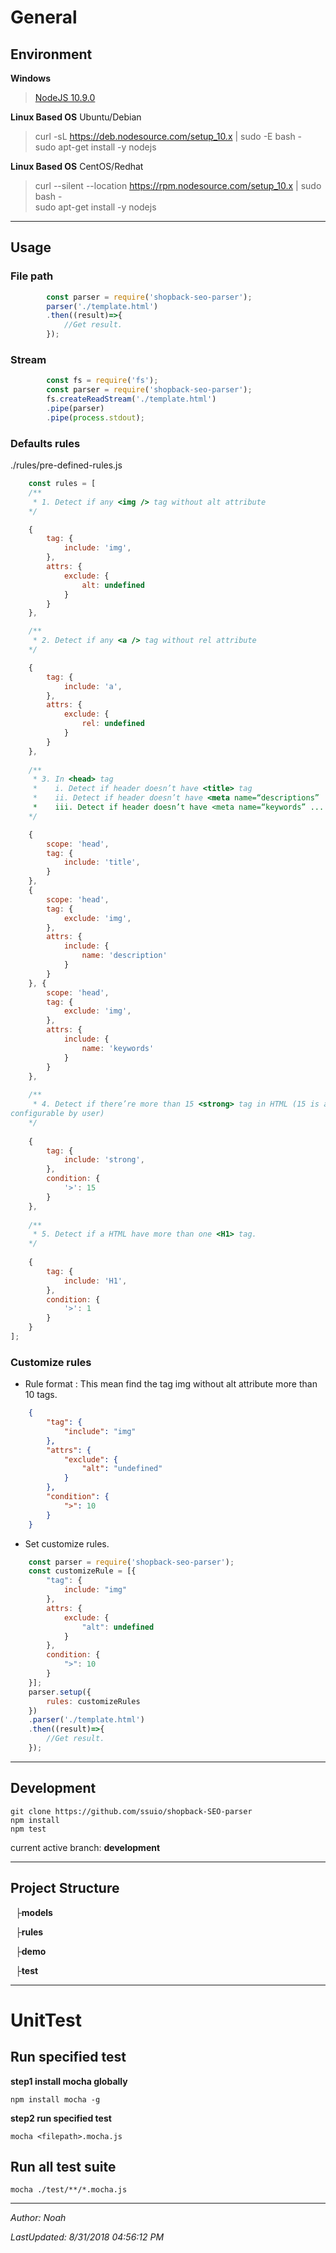 # General

## Environment

**Windows**
> [NodeJS 10.9.0](https://nodejs.org/dist/v10.9.0/node-v10.9.0-x64.msi)

**Linux Based OS** Ubuntu/Debian
> curl -sL https://deb.nodesource.com/setup_10.x | sudo -E bash -  
> sudo apt-get install -y nodejs  

**Linux Based OS** CentOS/Redhat
> curl --silent --location https://rpm.nodesource.com/setup_10.x | sudo bash -  
> sudo apt-get install -y nodejs  

----------
## Usage

### File path
```js
        const parser = require('shopback-seo-parser');
		parser('./template.html')
		.then((result)=>{
			//Get result.
		});
```

### Stream
```js
        const fs = require('fs');
        const parser = require('shopback-seo-parser');
		fs.createReadStream('./template.html')
        .pipe(parser)
        .pipe(process.stdout);
```

### Defaults rules
./rules/pre-defined-rules.js
```js
	const rules = [
    /**
     * 1. Detect if any <img /> tag without alt attribute
    */

    {
        tag: {
            include: 'img',
        },
        attrs: {
            exclude: {
                alt: undefined
            }
        }
    },

    /**
     * 2. Detect if any <a /> tag without rel attribute
    */

    {
        tag: {
            include: 'a',
        },
        attrs: {
            exclude: {
                rel: undefined
            }
        }
    }, 
    
    /**
     * 3. In <head> tag
     *    i. Detect if header doesn’t have <title> tag
     *    ii. Detect if header doesn’t have <meta name=“descriptions” ... /> tag
     *    iii. Detect if header doesn’t have <meta name=“keywords” ... /> tag
    */

    {
        scope: 'head',
        tag: {
            include: 'title',
        }
    }, 
    {
        scope: 'head',
        tag: {
            exclude: 'img',
        },
        attrs: {
            include: {
                name: 'description'
            }
        }
    }, {
        scope: 'head',
        tag: {
            exclude: 'img',
        },
        attrs: {
            include: {
                name: 'keywords'
            }
        }
    }, 
    
    /**
     * 4. Detect if there’re more than 15 <strong> tag in HTML (15 is a value should be
configurable by user)
    */
    
    {
        tag: {
            include: 'strong',
        },
        condition: {
            '>': 15
        }
    }, 
    
    /**
     * 5. Detect if a HTML have more than one <H1> tag.
    */
    
    {
        tag: {
            include: 'H1',
        },
        condition: {
            '>': 1
        }
    }
];

```

### Customize rules
- Rule format : This mean find the tag img without alt attribute more than 10 tags.
```json
    {
        "tag": {
            "include": "img"
        },
        "attrs": {
            "exclude": {
                "alt": "undefined"
            }
        },
        "condition": {
            ">": 10        
        }
    }
```

- Set customize rules.
```js
	const parser = require('shopback-seo-parser');
	const customizeRule = [{
        "tag": {
            include: "img"
        },
        attrs: {
            exclude: {
                "alt": undefined
            }
        },
        condition: {
            ">": 10        
        }
    }];
	parser.setup({
		rules: customizeRules
	})
	.parser('./template.html')
	.then((result)=>{
		//Get result.
	});
```

----------
## Development

	git clone https://github.com/ssuio/shopback-SEO-parser
	npm install
	npm test

current active branch: **development**

----------
## Project Structure

&nbsp;&nbsp;├**models**

&nbsp;&nbsp;├**rules**

&nbsp;&nbsp;├**demo**

&nbsp;&nbsp;├**test**

----------
# UnitTest

## Run specified test ##

**step1 install mocha globally**

	npm install mocha -g

**step2 run specified test**
  
	mocha <filepath>.mocha.js

## Run all test suite ##
  
	mocha ./test/**/*.mocha.js

----------
*Author: Noah*

*LastUpdated: 8/31/2018 04:56:12 PM*